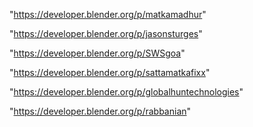 "https://developer.blender.org/p/matkamadhur"

"https://developer.blender.org/p/jasonsturges"

"https://developer.blender.org/p/SWSgoa"

"https://developer.blender.org/p/sattamatkafixx"

"https://developer.blender.org/p/globalhuntechnologies"

"https://developer.blender.org/p/rabbanian"

